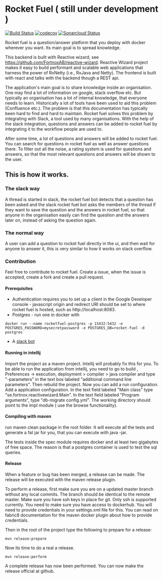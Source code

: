 # Rocket Fuel ( still under development )

[![Build Status](https://travis-ci.com/FortnoxAB/rocket-fuel.svg?branch=master)](https://travis-ci.com/FortnoxAB/rocket-fuel)
[![codecov](https://codecov.io/gh/FortnoxAB/rocket-fuel/branch/master/graph/badge.svg)](https://codecov.io/gh/FortnoxAB/rocket-fuel)
[![Sonarcloud Status](https://sonarcloud.io/api/project_badges/measure?project=se.fortnox:rocket-fuel&metric=alert_status)](https://sonarcloud.io/dashboard?id=se.fortnox:rocket-fuel)

Rocket fuel is a question/answer platform that you deploy with docker wherever you want. Its main goal is to spread knowledge.

This backend is built with Reactive wizard, see https://github.com/FortnoxAB/reactive-wizard. Reactive Wizard project makes it easy to build performant and scalable web applications that harness the power of RxNetty (i.e., RxJava and Netty). The frontend is built with react and talks with the backend though a REST api. 

The application's main goal is to share knowledge inside an organisation. One may find a lot of information on google, stack overflow etc. But typically an organisation has a lot of internal knowledge, that everyone needs to learn. Historically a lot of tools have been used to aid this problem (Confluence etc.). The problem is that this documentation has typically been hard to find and hard to maintain. Rocket fuel solves this problem by integrating with Slack, a tool used by many organisations. With the help of the slack integration, questions and answers can be added to rocket fuel by integrating it to the workflow people are used to. 

After some time, a lot of questions and answers will be added to rocket fuel. You can search for questions in rocket fuel as well as answer questions there. To filter out all the noise, a rating system is used for questions and answers, so that the most relevant questions and answers will be shown to the user.

## This is how it works. 

### The slack way

A thread is started in slack, the rocket fuel bot detects that a question has been asked and the slack rocket fuel bot asks the members of the thread if they want to save the question and the answers in rocket fuel, so that anyone in the organisation easily can find the question and the answers later on, instead of asking the question again. 

### The normal way
A user can add a question to rocket fuel directly in the ui, and then wait for anyone to answer it, this is very similar to how it works on stack overflow. 


### Contribution

Feel free to contribute to rocket fuel. Create a issue, when the issue is accepted, create a fork and create a pull request. 

#### Prerequisites

* Authentication requires you to set up a client in the Google Developer console - javascript origin and redirect URI should be set to where rocket fuel is hosted, such as http://localhost:8083.
* Postgres - run one in docker with
```
docker run --name rocketfuel-postgres -p 15432:5432 -e POSTGRES_PASSWORD=mysecretpassword -e POSTGRES_DB=rocket-fuel -d postgres
```
* A [slack bot](https://api.slack.com/apps)

#### Running in intellij

Import the project as a maven project. Intellij will probably fix this for you. To be able to run the application from intellij, you need to go to build , Preferences -> execution, deployment > compiler  > java compiler and type "-parameters" in the text box labeled "additional command line parameters". Then rebuild the project. Now you can add a run configuration. Add a application configuration. In the text field labeled "Main class" type "se.fortnox.reactivewizard.Main". In the text field labeled "Program arguments", type "db-migrate config.yml". The working directory should point to the impl module ( use the browse functionality).    

#### Compiling with maven
run maven clean package in the root folder. It will execute all the tests and generate a fat jar for you, that you can execute with java -jar.

The tests inside the spec module requires docker and at least two gigabytes of free space. The reason is that a postgres container is used to test the sql queries.

#### Release

When a feature or bug has been merged, a release can be made. The release will be executed with the maven release plugin.

To perform a release, first make sure you are on a updated master branch without any local commits. The branch should be identical to the remote master. Make sure you have ssh keys in place for git. Only ssh is supported currently. You need to make sure you have access to dockerhub. You will need to provide credentials in your settings.xml file for this. You can read on fabric8 documentation for the maven docker plugin about how to provide credentials.

Then in the root of the project type the following to prepare for a release:

```mvn release:prepare``` 

Now its time to do a real a release.

```mvn release:perform```

A complete release has now been performed. You can now make the release official at github.
